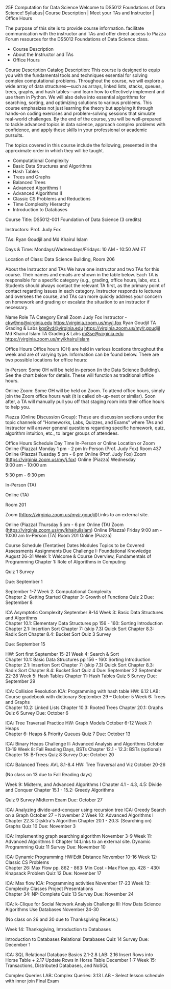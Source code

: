 25F Computation for Data Science
Welcome to DS5012 Foundations of Data Science!
Syllabus| Course Description | Meet your TAs and Instructor | Office Hours

The purpose of this site is to provide course information.  facilitate communication with the instructor and TAs and offer direct access to Piazza Forum resources for the DS5012 Foundations of Data Science class. 

- Course Description   
- About the Instructor and TAs               
- Office Hours
 

Course Description
Catalog Description:  This course is designed to equip you with the fundamental tools and techniques essential for solving complex computational problems. Throughout the course, we will explore a wide array of data structures—such as arrays, linked lists, stacks, queues, trees, graphs, and hash tables—and learn how to effectively implement and use them in Python. We will also delve into essential algorithms for searching, sorting, and optimizing solutions to various problems. This course emphasizes not just learning the theory but applying it through hands-on coding exercises and problem-solving sessions that simulate real-world challenges. By the end of the course, you will be well-prepared to tackle advanced topics in data science, approach complex problems with confidence, and apply these skills in your professional or academic pursuits.

The topics covered in this course include the following, presented in the approximate order in which they will be taught.

- Computational Complexity
- Basic Data Structures and Algorithms
- Hash Tables
- Trees and Graphs
- Balanced Trees
- Advanced Algorithms I
- Advanced Algorithms II
- Classic CS Problems and Reductions
- Time Complexity Hierarchy
- Introduction to Databases
 

Course Title: DS5012-001 Foundation of Data Science (3 credits)

Instructors: Prof. Judy Fox

TAs: Ryan Goudjil  and Md Khairul Islam

Days & Time: Mondays/Wednesdays/Fridays:  10 AM - 10:50 AM ET 

Location of Class: Data Science Building, Room 206

 

About the Instructor and TAs
We have one instructor and two TAs for this course. Their names and emails are shown in the table below. Each TA is responsible for a specific category (e.g., grading, office hours, labs, etc.). Students should always contact the relevant TA first, as the primary point of contact regarding issues in each category. Instructor responds to lectures and oversees the course, and TAs can more quickly address your concern on homework and grading or escalate the situation to an instructor if necessary.

 

Name	Role	TA Category	Email	Zoom 
Judy Fox	Instructor	-	ckw9mp@virginia.edu	https://virginia.zoom.us/my/j.fox
Ryan Goudjil 	TA	Grading & Labs	kqs9vd@virginia.edu 	https://virginia.zoom.us/my/r.goudjil
Md Khairul Islam	TA	Grading & Labs	 mi3se@virginia.edu 	https://virginia.zoom.us/my/khairulislam
 

Office Hours
Office hours (OH) are held in various locations throughout the week and are of varying type. Information can be found below. There are two possible locations for office hours:

In-Person: Some OH will be held in-person (in the Data Science Building). See the chart below for details. These will function as traditional office hours.

Online Zoom: Some OH will be held on Zoom. To attend office hours, simply join the Zoom office hours wait (it is called oh-up-next or similar). Soon after, a TA will manually pull you off that staging room into their office hours to help you.

Piazza (Online Discussion Group): These are discussion sections under the topic channels of "Homeworks, Labs, Quizzes, and Exams" where TAs and Instructor will answer general questions regarding specific homework, quiz, algorithm intuition, etc., to larger groups of attendees.

 

Office Hours Schedule
Day	Time	In-Person or Online	Location or Zoom	Online (Piazza)
Monday	1 pm - 2 pm	In-Person (Prof. Judy Fox)	Room 437	Online (Piazza)
Tuesday	5 pm - 6 pm	Online (Prof. Judy Fox)	Zoom (https://virginia.zoom.us/my/j.fox)	Online (Piazza)
Wednesday	
9:00 am - 10:00 am

5:30 pm - 6:30 pm

In-Person (TA)

Online (TA)

Room 201

Zoom (https://virginia.zoom.us/my/r.goudjil)Links to an external site.

Online (Piazza)
Thursday	5 pm - 6 pm	Online (TA)	Zoom (https://virginia.zoom.us/my/khairulislam)	Online (Piazza)
Friday	9:00 am - 10:00 am	In-Person (TA)	Room 201	Online (Piazza)
 

 

 

Course Schedule (Tentative)
Dates	Modules	Topics to be Covered	Assessments	Assignments Due
Challenge I: Foundational Knowledge
August 26-31	Week 1:  Welcome & Course Overview, Fundamentals of Programming	
Chapter 1: Role of Algorithms in Computing

Quiz 1
Survey
 

Due: September 1

 

September 1-7	Week 2: Computational Complexity	
Chapter 2: Getting Started
Chapter 3: Growth of Functions
Quiz 2
Due: September 8

ICA Asymptotic Complexity
September 8-14	Week 3: Basic Data Structures and Algorithms	
Chapter 10.1: Elementary Data Structures
pp 156 - 160: Sorting Introduction
Chapter 2.1: Insertion Sort
Chapter 7: (skip 7.3) Quick Sort
Chapter 8.3: Radix Sort
Chapter 8.4: Bucket Sort
Quiz 3
Survey
 

Due: September 15

HW: Sort first
September 15-21	Week 4: Search & Sort	
Chapter 10.1: Basic Data Structures
pp 156 - 160: Sorting Introduction
Chapter 2.1: Insertion Sort
Chapter 7: (skip 7.3) Quick Sort
Chapter 8.3: Radix Sort
Chapter 8.4: Bucket Sort
Quiz 4
Due: September 22
September 22-28	Week 5: Hash Tables	
Chapter 11: Hash Tables
Quiz 5
Survey
Due: September 29

ICA: Collision Resolution
ICA: Programming with hash table
HW: 6.12 LAB: Course gradebook with dictionary
September 29 – October 5	Week 6: Trees and Graphs	
Chapter 10.2: Linked Lists
Chapter 10.3: Rooted Trees
Chapter 20.1: Graphs
Quiz 6
Survey
Due: October 6

ICA: Tree Traversal Practice
HW: Graph Models
October 6-12	Week 7: Heaps	
Chapter 6: Heaps & Priority Queues
Quiz 7
Due: October 13

ICA: Binary Heaps
Challenge II: Advanced Analysis and Algorithms
October 13-19	Week 8: Fall Reading Days, BSTs	
Chapter 12.1 - 12.3: BSTs
(optional) Chapter 18: B-Trees
Quiz 8
Survey
Due: October 20

ICA: Balanced Trees: AVL 8.1-8.4
HW: Tree Traversal and Viz
October 20-26

(No class on 13 due to Fall Reading days)

Week 9: Midterm, and  Advanced Algorithms I	
Chapter 4.1 - 4.3, 4.5: Divide and Conquer
Chapter 15.1 - 15.2: Greedy Algorithms

Quiz 9
Survey
Midterm Exam
Due: October 27

ICA: Analyzing divide-and-conquer using recursion tree
ICA: Greedy Search on a Graph
October 27 – November 2	Week 10: Advanced Algorithms I	
Chapter 22.3: Dijsktra's Algorithm
Chapter 20.1 - 20.3: (Searching on) Graphs
Quiz 10
Due: November 3

ICA: Implementing graph searching algorithm
November 3-9	Week 11: Advanced Algorithms II	
Chapter 14:Links to an external site. Dynamic Programming
Quiz 11
Survey
Due: November 10

ICA: Dynamic Programming
HW:Edit Distance
November 10-16	Week 12: Classic CS Problems	
Chapter 26: Max Flow
pp. 862 - 863: Min Cost - Max Flow
pp. 428 - 430: Knapsack Problem
Quiz 12
Due: November 17

ICA: Max flow
ICA: Programming activities
November 17-23	Week 13: Complexity Classes
Project Presentations	
Chapter 34: NP-Complete
Quiz 13
Survey
Due: November 24

ICA: k-Clique for Social Network Analysis
Challenge III: How Data Science Algorithms Use Databases
November 24-30

(No class on 26 and 30 due to Thanksgiving Recess.)

Week 14: Thanksgiving, Introduction to Databases

Introduction to Databases
Relational Databases
Quiz 14
Survey
Due: December 1

ICA: SQL Relational Database Basics 2.1-2.8
LAB: 2.16 Insert Rows into Horse Table + 2.17 Update Rows in Horse Table
December 1-7	Week 15: Transactions, Distributed Databases, and NoSQL

Complex Queries
LAB: Complex Queries: 3.13 LAB - Select lesson schedule with inner join
Final Exam
 
